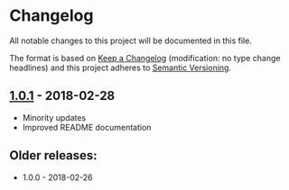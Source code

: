# Changelog
All notable changes to this project will be documented in this file.

The format is based on [Keep a Changelog](http://keepachangelog.com/en/1.0.0/) 
(modification: no type change headlines) and this project adheres to 
[Semantic Versioning](http://semver.org/spec/v2.0.0.html).



[1.0.1]: https://github.com/ethereumjs/ethereumjs-devp2p/compare/v1.0.1...v1.0.0

## [1.0.1] - 2018-02-28
- Minority updates
- Improved README documentation

## Older releases:
- 1.0.0 - 2018-02-26




